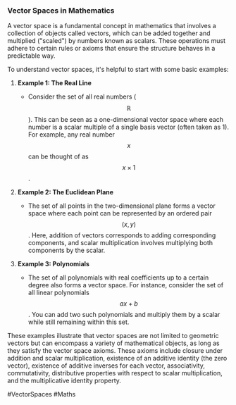 ### Vector Spaces in Mathematics

A vector space is a fundamental concept in mathematics that involves a collection of objects called vectors, which can be added together and multiplied ("scaled") by numbers known as scalars. These operations must adhere to certain rules or axioms that ensure the structure behaves in a predictable way.

To understand vector spaces, it's helpful to start with some basic examples:

1. **Example 1: The Real Line**
   - Consider the set of all real numbers ($$\mathbb{R}$$). This can be seen as a one-dimensional vector space where each number is a scalar multiple of a single basis vector (often taken as 1). For example, any real number $$x$$ can be thought of as $$x \times 1$$.

2. **Example 2: The Euclidean Plane**
   - The set of all points in the two-dimensional plane forms a vector space where each point can be represented by an ordered pair $$(x, y)$$. Here, addition of vectors corresponds to adding corresponding components, and scalar multiplication involves multiplying both components by the scalar.

3. **Example 3: Polynomials**
   - The set of all polynomials with real coefficients up to a certain degree also forms a vector space. For instance, consider the set of all linear polynomials $$ax + b$$. You can add two such polynomials and multiply them by a scalar while still remaining within this set.

These examples illustrate that vector spaces are not limited to geometric vectors but can encompass a variety of mathematical objects, as long as they satisfy the vector space axioms. These axioms include closure under addition and scalar multiplication, existence of an additive identity (the zero vector), existence of additive inverses for each vector, associativity, commutativity, distributive properties with respect to scalar multiplication, and the multiplicative identity property.

#VectorSpaces #Maths